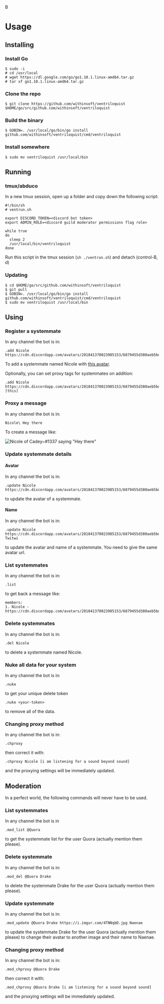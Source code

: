 B
# Usage

## Installing

### Install Go

```console
$ sudo -i
# cd /usr/local
# wget https://dl.google.com/go/go1.10.1.linux-amd64.tar.gz
# tar xf go1.10.1.linux-amd64.tar.gz
```

### Clone the repo

```console
$ git clone https://github.com/withinsoft/ventriloquist $HOME/go/src/github.com/withinsoft/ventriloquist
```

### Build the binary

```console
$ GOBIN=. /usr/local/go/bin/go install github.com/withinsoft/ventriloquist/cmd/ventriloquist
```

### Install somewhere

```console
$ sudo mv ventriloquist /usr/local/bin
```

## Running

### tmux/abduco

In a new tmux session, open up a folder and copy down the following script:

```shell
#!/bin/sh
# ventrun.sh

export DISCORD_TOKEN=<discord bot token>
export ADMIN_ROLE=<discord guild moderator permissions flag role>

while true
do
  sleep 2
  /usr/local/bin/ventriloquist
done
```

Run this script in the tmux session (`sh ./ventrun.sh`) and detach (control-B, d)

### Updating

```console
$ cd $HOME/go/src/github.com/withinsoft/ventriloquist
$ git pull
$ GOBIN=. /usr/local/go/bin/go install github.com/withinsoft/ventriloquist/cmd/ventriloquist
$ sudo mv ventriloquist /usr/local/bin
```

## Using

### Register a systemmate

In any channel the bot is in:

```
.add Nicole https://cdn.discordapp.com/avatars/201841370023985153/6879455d380aeb5bd9ee87c02f873e99.png
```

To add a systemmate named Nicole with [this avatar](https://cdn.discordapp.com/avatars/201841370023985153/6879455d380aeb5bd9ee87c02f873e99.png).

Optionally, you can set proxy tags for systemmates on addition:

```
.add Nicole https://cdn.discordapp.com/avatars/201841370023985153/6879455d380aeb5bd9ee87c02f873e99.png [this]
```

### Proxy a message

In any channel the bot is in:

```
Nicole\ Hey there
```

To create a message like:

![Nicole of Cadey~#1337 saying "Hey there"](https://i.imgur.com/5YeMdHg.png)

### Update systemmate details

#### Avatar

In any channel the bot is in:

```
.update Nicole https://cdn.discordapp.com/avatars/201841370023985153/6879455d380aeb5bd9ee87c02f873e99.png
```

to update the avatar of a systemmate.

#### Name

In any channel the bot is in:

```
.update Nicole https://cdn.discordapp.com/avatars/201841370023985153/6879455d380aeb5bd9ee87c02f873e99.png Twitwi
```

to update the avatar and name of a systemmate. You need to give the same avatar url.

### List systemmates

In any channel the bot is in:

```
.list
```

to get back a message like:

```
members:
1. Nicole - https://cdn.discordapp.com/avatars/201841370023985153/6879455d380aeb5bd9ee87c02f873e99.png
```

### Delete systemmates

In any channel the bot is in:

```
.del Nicole
```

to delete a systemmate named Nicole.

### Nuke all data for your system

In any channel the bot is in:

```
.nuke
```

to get your unique delete token

```
.nuke <your-token>
```

to remove all of the data.

### Changing proxy method

In any channel the bot is in:

```
.chproxy
```

then correct it with:

```
.chproxy Nicole [i am listening for a sound beyond sound]
```

and the proxying settings will be immediately updated.

## Moderation

In a perfect world, the following commands will never have to be used.

### List systemmates

In any channel the bot is in

```
.mod_list @Quora
```

to get the systemmate list for the user Quora (actually mention them please).

### Delete systemmate

In any channel the bot is in:

```
.mod_del @Quora Drake
```

to delete the systemmate Drake for the user Quora (actually mention them please).

### Update systemmate

In any channel the bot is in:

```
.mod_update @Quora Drake https://i.imgur.com/4TNNqbD.jpg Naenae
```

to update the systemmate Drake for the user Quora (actually mention them please) to change their avatar to another image and their name to Naenae.

### Changing proxy method

In any channel the bot is in:

```
.mod_chproxy @Quora Drake
```

then correct it with:

```
.mod_chproxy @Quora Drake [i am listening for a sound beyond sound]
```

and the proxying settings will be immediately updated.
